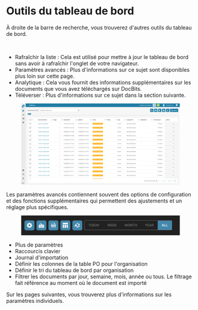 # Outils du tableau de bord

À droite de la barre de recherche, vous trouverez d'autres outils du tableau de bord.

<figure><img src="https://lh7-us.googleusercontent.com/QJpUDLYSPYvsgwyxSkaOZr5w4mdqYbWeRSckuLSbJXkgPccyFzvVK9q5p-bjXlR-q69KVZ2o--XZQGH_nCU90Sj7RNuyC1g-hJYWZRpxxILYeaTpw4afrjbdM8iatt2plPde_QtFuz7JSV1NtunRSiw" alt="" width="375"><figcaption></figcaption></figure>

* Rafraîchir la liste : Cela est utilisé pour mettre à jour le tableau de bord sans avoir à rafraîchir l'onglet de votre navigateur.
* Paramètres avancés : Plus d'informations sur ce sujet sont disponibles plus loin sur cette page.
* Analytique : Cela vous fournit des informations supplémentaires sur les documents que vous avez téléchargés sur DocBits.
* Téléverser : Plus d'informations sur ce sujet dans la section suivante.

<figure><img src="../../.gitbook/assets/dashboard.png" alt=""><figcaption></figcaption></figure>

Les paramètres avancés contiennent souvent des options de configuration et des fonctions supplémentaires qui permettent des ajustements et un réglage plus spécifiques.

<figure><img src="../../.gitbook/assets/dashboard-tools2.png" alt=""><figcaption></figcaption></figure>

* Plus de paramètres
* Raccourcis clavier
* Journal d'importation
* Définir les colonnes de la table PO pour l'organisation
* Définir le tri du tableau de bord par organisation
* Filtrer les documents par jour, semaine, mois, année ou tous. Le filtrage fait référence au moment où le document est importé

Sur les pages suivantes, vous trouverez plus d'informations sur les paramètres individuels.
